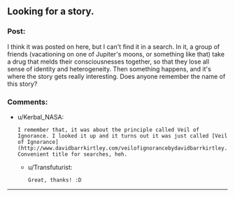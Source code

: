 ## Looking for a story.

### Post:

I think it was posted on here, but I can't find it in a search. In it, a group of friends (vacationing on one of Jupiter's moons, or something like that) take a drug that melds their consciousnesses together, so that they lose all sense of identity and heterogeneity. Then something happens, and it's where the story gets really interesting. Does anyone remember the name of this story?

### Comments:

- u/Kerbal_NASA:
  ```
  I remember that, it was about the principle called Veil of Ignorance. I looked it up and it turns out it was just called [Veil of Ignorance](http://www.davidbarrkirtley.com/veilofignorancebydavidbarrkirtley.html). Convenient title for searches, heh.
  ```

  - u/Transfuturist:
    ```
    Great, thanks! :D
    ```

---


